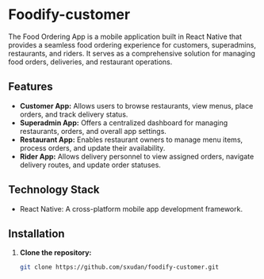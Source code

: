 # Foodify-customer

The Food Ordering App is a mobile application built in React Native that provides a seamless food ordering experience for customers, superadmins, restaurants, and riders. It serves as a comprehensive solution for managing food orders, deliveries, and restaurant operations.

## Features

- **Customer App:** Allows users to browse restaurants, view menus, place orders, and track delivery status.
- **Superadmin App:** Offers a centralized dashboard for managing restaurants, orders, and overall app settings.
- **Restaurant App:** Enables restaurant owners to manage menu items, process orders, and update their availability.
- **Rider App:** Allows delivery personnel to view assigned orders, navigate delivery routes, and update order statuses.

## Technology Stack

- React Native: A cross-platform mobile app development framework.

## Installation

1. **Clone the repository:**

   ```bash
   git clone https://github.com/sxudan/foodify-customer.git
